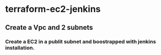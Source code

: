 # terraform-ec2-jenkins
## Create a Vpc and 2 subnets
### Create a EC2 in a publit subnet and boostrapped with jenkins installation. 
